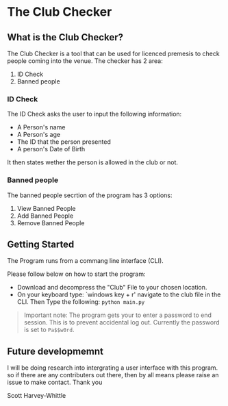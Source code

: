 # The Club Checker

## What is the Club Checker?
The Club Checker is a tool that can be used for licenced premesis to check people coming into the venue. 
The checker has 2 area:
1. ID Check
2. Banned people

### ID Check
The ID Check asks the user to input the following information:
- A Person's name 
- A Person's age
- The ID that the person presented
- A person's Date of Birth

It then states wether the person is allowed in the club or not. 

### Banned people 

The banned people secrtion of the program has 3 options:

1. View Banned People
2. Add Banned People 
3. Remove Banned People

## Getting Started
The Program runs from a commang line interface (CLI).

Please follow below on how to start the program:

- Download and decompress the "Club" File to your chosen location.
- On your keyboard type: `windows key + r'
navigate to the club file in the CLI. 
Then Type the following:
```python main.py```

>Important note: The program gets your to enter a password to end session. This is to prevent accidental log out. Currently the password is set to ```Pa$$w0rd```. 

## Future developmemnt

I will be doing research into intergrating a user interface with this program. so if there are any contributers out there, then by all means please raise an issue to make contact. Thank you 

Scott Harvey-Whittle